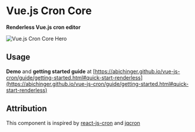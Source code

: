 # Vue.js Cron Core

**Renderless Vue.js cron editor**

![Vue.js Cron Core Hero](https://raw.githubusercontent.com/abichinger/vue-js-cron/main/assets/cron-light-hero.png)

## Usage

**Demo** and **getting started guide** at [https://abichinger.github.io/vue-js-cron/guide/getting-started.html#quick-start-renderless](https://abichinger.github.io/vue-js-cron/guide/getting-started.html#quick-start-renderless)

## Attribution

This component is inspired by [react-js-cron](https://github.com/xrutayisire/react-js-cron) and [jqcron](https://github.com/arnapou/jqcron)